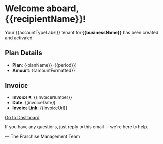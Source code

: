 # Welcome aboard, {{recipientName}}!

Your {{accountTypeLabel}} tenant for **{{businessName}}** has been created and activated.

## Plan Details
- **Plan**: {{planName}} ({{period}})
- **Amount**: {{amountFormatted}}

## Invoice
- **Invoice #**: {{invoiceNumber}}
- **Date**: {{invoiceDate}}
- **Invoice Link**: {{invoiceUrl}}

[Go to Dashboard]({{dashboardLink}})

If you have any questions, just reply to this email — we're here to help.

— The Franchise Management Team




